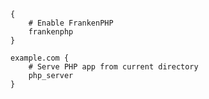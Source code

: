 <div class="ex-frankenphp">

```caddy
{
	# Enable FrankenPHP
	frankenphp
}

example.com {
	# Serve PHP app from current directory
	php_server
}
```

</div>

<script>
window.$_('.ex-frankenphp code').classList.add('dark');
</script>
